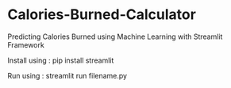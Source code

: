 # Calories-Burned-Calculator
Predicting Calories Burned using Machine Learning with Streamlit Framework

Install using : pip install streamlit


Run using : streamlit run filename.py
